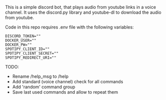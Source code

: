 This is a simple discord bot, that plays audio from youtube links in a voice channel. It uses the discord.py library and youtube-dl to download the audio from youtube.

Code in this repo requires .env file with the following variables:
```
DISCORD_TOKEN=""
DOCKER_USER=""
DOCKER_PW=""
SPOTIPY_CLIENT_ID=""
SPOTIPY_CLIENT_SECRET=""
SPOTIPY_REDIRECT_URI=""
```

TODO:
- Rename /help_msg to /help
- Add standard (voice channel) check for all commands
- Add 'random' command group
- Save last used commands and allow to repeat them